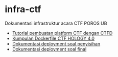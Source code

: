 # infra-ctf
Dokumentasi infrastruktur acara CTF POROS UB

- [Tutorial pembuatan platform CTF dengan CTFD](ctfd-platform.md)
- [Kumpulan Dockerfile CTF HOLOGY 4.0](ctf-hology-challenges-dockerfiles.md)
- [Dokumentasi deployment soal penyisihan](Penyisihan)
- [Dokumentasi deployment soal final](Final)

